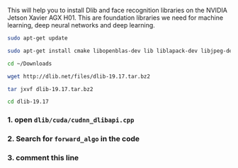 This will help you to install Dlib and face recognition libraries on the NVIDIA Jetson Xavier AGX H01. This are foundation libraries we need for machine learning, deep neural networks and deep learning.

```bash
sudo apt-get update
```

```bash
sudo apt-get install cmake libopenblas-dev lib liblapack-dev libjpeg-dev 
```

```bash
cd ~/Downloads
```

```bash
wget http://dlib.net/files/dlib-19.17.tar.bz2
```


```bash
tar jxvf dlib-19.17.tar.bz2
```

```bash
cd dlib-19.17
```


### 1. open ```dlib/cuda/cudnn_dlibapi.cpp```

### 2. Search for ```forward_algo``` in the code
### 3. comment this line


